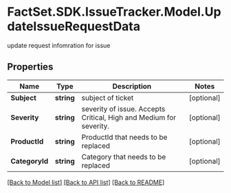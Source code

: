 # FactSet.SDK.IssueTracker.Model.UpdateIssueRequestData
update request infomration for issue

## Properties

Name | Type | Description | Notes
------------ | ------------- | ------------- | -------------
**Subject** | **string** | subject of ticket | [optional] 
**Severity** | **string** | severity of issue. Accepts Critical, High and Medium for severity. | [optional] 
**ProductId** | **string** | ProductId that needs to be replaced | [optional] 
**CategoryId** | **string** | Category that needs to be replaced | [optional] 

[[Back to Model list]](../README.md#documentation-for-models) [[Back to API list]](../README.md#documentation-for-api-endpoints) [[Back to README]](../README.md)

